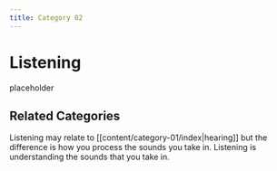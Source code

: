 ```yaml
---
title: Category 02
---
```

# Listening 

placeholder

## Related Categories

Listening may relate to [[content/category-01/index|hearing]] but the difference is how you process the sounds you take in. Listening is understanding the sounds that you take in.


